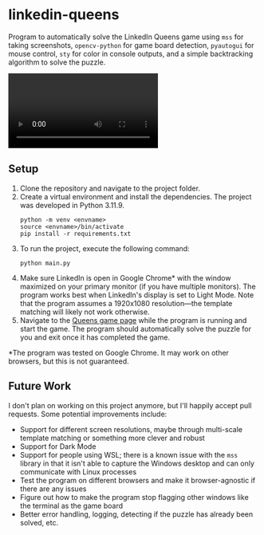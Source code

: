 # linkedin-queens

Program to automatically solve the LinkedIn Queens game using `mss` for taking screenshots, `opencv-python` for game board detection, `pyautogui` for mouse control, `sty` for color in console outputs, and a simple backtracking algorithm to solve the puzzle.

![](demo.mp4)

## Setup

1. Clone the repository and navigate to the project folder.
2. Create a virtual environment and install the dependencies. The project was developed in Python 3.11.9.
    ```
    python -m venv <envname>
    source <envname>/bin/activate
    pip install -r requirements.txt
    ```
3. To run the project, execute the following command:
    ```
    python main.py
    ```
4. Make sure LinkedIn is open in Google Chrome* with the window maximized on your primary monitor (if you have multiple monitors). The program works best when LinkedIn's display is set to Light Mode. Note that the program assumes a 1920x1080 resolution&mdash;the template matching will likely not work otherwise.
5. Navigate to the [Queens game page](https://www.linkedin.com/games/queens/) while the program is running and start the game. The program should automatically solve the puzzle for you and exit once it has completed the game.

*The program was tested on Google Chrome. It may work on other browsers, but this is not guaranteed.

## Future Work

I don't plan on working on this project anymore, but I'll happily accept pull requests. Some potential improvements include:
- Support for different screen resolutions, maybe through multi-scale template matching or something more clever and robust
- Support for Dark Mode
- Support for people using WSL; there is a known issue with the `mss` library in that it isn't able to capture the Windows desktop and can only communicate with Linux processes
- Test the program on different browsers and make it browser-agnostic if there are any issues
- Figure out how to make the program stop flagging other windows like the terminal as the game board
- Better error handling, logging, detecting if the puzzle has already been solved, etc.